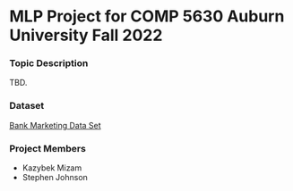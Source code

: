 # MLP Project for COMP 5630 Auburn University Fall 2022

### Topic Description
TBD.

### Dataset
[Bank Marketing Data Set](https://archive.ics.uci.edu/ml/datasets/Bank+Marketing)

### Project Members
- Kazybek Mizam
- Stephen Johnson

